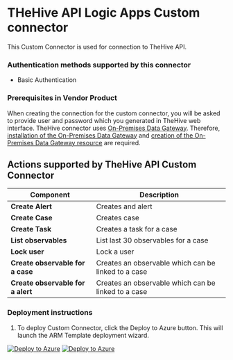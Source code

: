 # THeHive API Logic Apps Custom connector

This Custom Connector is used for connection to TheHive API.

### Authentication methods supported by this connector

* Basic Authentication

### Prerequisites in Vendor Product

When creating the connection for the custom connector, you will be asked to provide user and password which you generated in
TheHive web interface.
TheHive connector uses [On-Premises Data Gateway](https://docs.microsoft.com/data-integration/gateway/service-gateway-onprem).
Therefore, [installation of the On-Premises Data Gateway](https://docs.microsoft.com/azure/logic-apps/logic-apps-gateway-install) and [creation of the On-Premises Data Gateway resource](https://docs.microsoft.com/azure/logic-apps/logic-apps-gateway-connection#create-azure-gateway-resource) are required.


## Actions supported by TheHive API Custom Connector

| **Component**                     | **Description**                     |
|-----------------------------------|-------------------------------------|
| **Create Alert**                  | Creates and alert                   |
| **Create Case**                   | Creates case                        |
| **Create Task**                   | Creates a task for a case           |
| **List observables**              | List last 30 observables for a case |
| **Lock user**                     | Lock a user                         |
| **Create observable for a case**  | Creates an observable which can be linked to a case                   |
| **Create observable for a alert** | Creates an observable which can be linked to a case                   |



### Deployment instructions

1. To deploy Custom Connector, click the Deploy to Azure button. This will launch the ARM Template deployment wizard.

[![Deploy to Azure](https://aka.ms/deploytoazurebutton)](https://portal.azure.com/#create/Microsoft.Template/uri/https%3A%2F%2Fraw.githubusercontent.com%2FAzure%2FAzure-Sentinel%2Fmaster%2FSolutions%2FTheHive%2FPlaybooks%2FTheHiveConnector%2Fazuredeploy.json) [![Deploy to Azure](https://aka.ms/deploytoazuregovbutton)](https://portal.azure.us/#create/Microsoft.Template/uri/https%3A%2F%2Fraw.githubusercontent.com%2FAzure%2FAzure-Sentinel%2Fmaster%2FSolutions%2FTheHive%2FPlaybooks%2FTheHiveConnector%2Fazuredeploy.json)